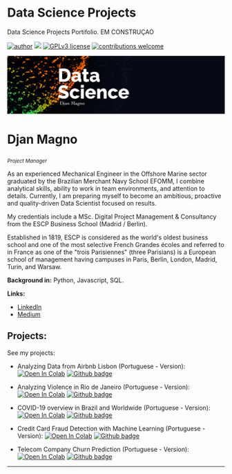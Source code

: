 # Data Science Projects
Data Science Projects Portifolio. EM CONSTRUÇAO

[![author](https://img.shields.io/badge/author-djanmagno-red.svg)](https://www.linkedin.com/in/djan-de-alcantara-magno-698a8a106/) [![](https://img.shields.io/badge/python-3.7+-blue.svg)](https://www.python.org/downloads/release/python-365/) [![GPLv3 license](https://img.shields.io/badge/License-GPLv3-blue.svg)](http://perso.crans.org/besson/LICENSE.html) [![contributions welcome](https://img.shields.io/badge/contributions-welcome-brightgreen.svg?style=flat)](https://github.com/djanmagno/data_science/issues)

<p align="center">
  <img src="Banner.png" >
</p>

# Djan Magno
<sub>*Project Manager*</sub>

As an experienced Mechanical Engineer in the Offshore Marine sector graduated by the Brazilian Merchant Navy School EFOMM, I combine analytical skills, ability to work in team environments, and attention to details. Currently, I am preparing myself to become an ambitious, proactive and quality-driven Data Scientist focused on results.

My credentials include a MSc. Digital Project Management & Consultancy from the ESCP Business School (Madrid / Berlin). 

Established in 1819, ESCP is considered as the world's oldest business school and one of the most selective French Grandes écoles and referred to in France as one of the "trois Parisiennes" (three Parisians) is a European school of management having campuses in Paris, Berlin, London, Madrid, Turin, and Warsaw.

**Background in:** Python, Javascript, SQL.

**Links:**
* [LinkedIn](https://www.linkedin.com/in/djan-de-alcantara-magno-698a8a106/)
* [Medium](https://djan-de-alcantara-magno.medium.com/)


## Projects:
See my projects:
  * Analyzing Data from Airbnb Lisbon (Portuguese - Version): [![Open In Colab](https://camo.githubusercontent.com/52feade06f2fecbf006889a904d221e6a730c194/68747470733a2f2f636f6c61622e72657365617263682e676f6f676c652e636f6d2f6173736574732f636f6c61622d62616467652e737667)](https://colab.research.google.com/drive/1ePd7Aqxzd-dZiJbeeOa9DSAkQRuK8A_q)  [![Github badge](https://img.shields.io/badge/Code-Github-<COLOR>.svg)](https://bit.ly/2Lwa3Pi)

  * Analyzing Violence in Rio de Janeiro (Portuguese - Version): [![Open In Colab](https://camo.githubusercontent.com/52feade06f2fecbf006889a904d221e6a730c194/68747470733a2f2f636f6c61622e72657365617263682e676f6f676c652e636f6d2f6173736574732f636f6c61622d62616467652e737667)](https://colab.research.google.com/drive/1LjxlnyR_LdxGdr0aX2m-Oibu8_D9ZXA3)  [![Github badge](https://img.shields.io/badge/Code-Github-<COLOR>.svg)](https://bit.ly/3aZxF7t)

  * COVID-19 overview in Brazil and Worldwide (Portuguese - Version): [![Open In Colab](https://camo.githubusercontent.com/52feade06f2fecbf006889a904d221e6a730c194/68747470733a2f2f636f6c61622e72657365617263682e676f6f676c652e636f6d2f6173736574732f636f6c61622d62616467652e737667)](https://colab.research.google.com/drive/1l9pceomWwa6d6gYHbx7_C9Mc-Sx8hJgY#scrollTo=LCsiXvM3BcsO)  [![Github badge](https://img.shields.io/badge/Code-Github-<COLOR>.svg)](https://bit.ly/3uHYeHA)

  * Credit Card Fraud Detection with Machine Learning (Portuguese - Version): [![Open In Colab](https://camo.githubusercontent.com/52feade06f2fecbf006889a904d221e6a730c194/68747470733a2f2f636f6c61622e72657365617263682e676f6f676c652e636f6d2f6173736574732f636f6c61622d62616467652e737667)](https://colab.research.google.com/drive/1Y6rMWVCouvNjupboWbvz9oU61PqklUZw)  [![Github badge](https://img.shields.io/badge/Code-Github-<COLOR>.svg)](https://bit.ly/3rB2TJc)

  * Telecom Company Churn Prediction (Portuguese - Version): [![Open In Colab](https://camo.githubusercontent.com/52feade06f2fecbf006889a904d221e6a730c194/68747470733a2f2f636f6c61622e72657365617263682e676f6f676c652e636f6d2f6173736574732f636f6c61622d62616467652e737667)](https://colab.research.google.com/drive/1F7uPWlxf2WbtzeUsUoKCcgEiADlLpTym)  [![Github badge](https://img.shields.io/badge/Code-Github-<COLOR>.svg)](https://bit.ly/3dYNv3W)

---


